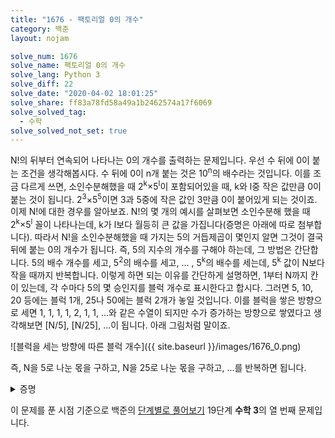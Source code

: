 ```yaml
---
title: "1676 - 팩토리얼 0의 개수"
category: 백준
layout: nojam

solve_num: 1676
solve_name: 팩토리얼 0의 개수
solve_lang: Python 3
solve_diff: 22
solve_date: "2020-04-02 18:01:25"
solve_share: ff83a78fd58a49a1b2462574a17f6069
solve_solved_tag:
  - 수학
solve_solved_not_set: true
---
```


N!의 뒤부터 연속되어 나타나는 0의 개수를 출력하는 문제입니다. 우선 수 뒤에 0이 붙는 조건을 생각해봅시다. 수 뒤에 0이 n개 붙는 것은 10<sup>n</sup>의 배수라는 것입니다. 이를 조금 다르게 쓰면, 소인수분해했을 때 2<sup>k</sup>×5<sup>l</sup>이 포함되어있을 때, k와 l중 작은 값만큼 0이 붙는 것이 됩니다. 2<sup>3</sup>×5<sup>5</sup>이면 3과 5중에 작은 값인 3만큼 0이 붙어있게 되는 것이죠. 이제 N!에 대한 경우를 알아보죠. N!의 몇 개의 예시를 살펴보면 소인수분해 했을 때 2<sup>k</sup>×5<sup>l</sup> 꼴이 나타나는데, k가 l보다 월등히 큰 값을 가집니다(증명은 아래에 따로 첨부합니다). 따라서 N!을 소인수분해했을 때 가지는 5의 거듭제곱이 몇인지 알면 그것이 결국 뒤에 붙는 0의 개수가 됩니다. 즉, 5의 지수의 개수를 구해야 하는데, 그 방법은 간단합니다. 5의 배수 개수를 세고, 5<sup>2</sup>의 배수를 세고, ... , 5<sup>k</sup>의 배수를 세는데, 5<sup>k</sup> 값이 N보다 작을 때까지 반복합니다. 이렇게 하면 되는 이유를 간단하게 설명하면, 1부터 N까지 칸이 있는데, 각 수마다 5의 몇 승인지를 블럭 개수로 표시한다고 합시다. 그러면 5, 10, 20 등에는 블럭 1개, 25나 50에는 블럭 2개가 놓일 것입니다. 이를 블럭을 쌓은 방향으로 세면 1, 1, 1, 1, 2, 1, 1, ...와 같은 수열이 되지만 수가 증가하는 방향으로 쌓였다고 생각해보면 [N/5], [N/25], ...이 됩니다. 아래 그림처럼 말이죠.

![블럭을 세는 방향에 따른 블럭 개수]({{ site.baseurl }}/images/1676_0.png)

즉, N을 5로 나눈 몫을 구하고, N을 25로 나눈 몫을 구하고, ...를 반복하면 됩니다.

<p><details>
<summary>증명</summary>
N!은 풀면 N×(N-1)×...×2×1이므로 N!을 소인수분해한 것은 1부터 N까지의 자연수의 소인수분해한 것을 모두 곱한 것과 같습니다. 여기서 2의 지수와 5의 지수가 무엇이 되는지를 비교합니다. 먼저 2의 지수는 1부터 N까지의 자연수 중 2의 배수, 2<sup>2</sup>의 배수, ... 2<sup>k</sup>의 배수인 것을 각각 센 후 모두 더한 값입니다. 즉, 아래와 같이 됩니다.

$$
[\frac{n}{2}]+[\frac{n}{4}]+[\frac{n}{8}]+...\ge[\frac{n}{2}]\ge\frac{n-1}{2}
$$

위의 두 번째 부등식이 성립하는 이유는 n이 정수 범위이기 때문입니다.

마찬가지로 5의 지수를 구해보면 아래와 같습니다.

$$
[\frac{n}{5}]+[\frac{n}{25}]+[\frac{n}{125}]+...\le \frac{n}{5}+\frac{n}{25}+\frac{n}{125}+...=\frac{n}{4}
$$

그런데, n≥2일 때에 위의 두 식을 비교해보면,

$$
\frac{n-1}{2}-\frac{n}{4}=\frac{n-2}{4}\ge 0(n\ge 2)
$$

즉, 항상 2의 지수가 5의 지수보다 크거나 같습니다. 따라서 N!의 10의 지수를 구할 때에는 5의 지수가 몇인지만 보고 판단할 수 있습니다.
</details></p>

이 문제를 푼 시점 기준으로 백준의 [단계별로 풀어보기](http://noj.am/p/s) 19단계 **수학 3**의 열 번째 문제입니다.
